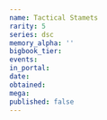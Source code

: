 ```yaml
---
name: Tactical Stamets
rarity: 5
series: dsc
memory_alpha: ''
bigbook_tier:
events:
in_portal:
date:
obtained:
mega:
published: false
---
```

